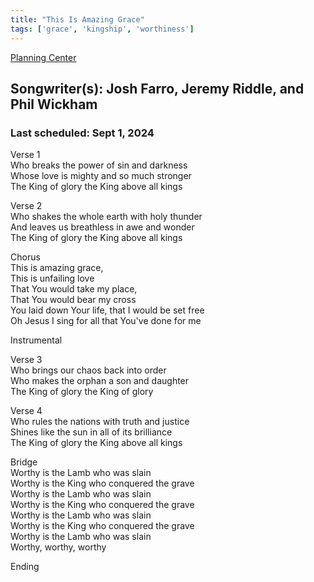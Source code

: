```yaml
---
title: "This Is Amazing Grace"
tags: ['grace', 'kingship', 'worthiness']
---
```


[Planning Center](https://services.planningcenteronline.com/songs/12000288)

## Songwriter(s): Josh Farro, Jeremy Riddle, and Phil Wickham
### Last scheduled: Sept 1, 2024          

Verse 1  
Who breaks the power of sin and darkness  
Whose love is mighty and so much stronger  
The King of glory the King above all kings  
  
Verse 2  
Who shakes the whole earth with holy thunder  
And leaves us breathless in awe and wonder  
The King of glory the King above all kings  
  
Chorus  
This is amazing grace,  
This is unfailing love  
That You would take my place,  
That You would bear my cross  
You laid down Your life, that I would be set free  
Oh Jesus I sing for all that You've done for me  
  
Instrumental  
  
Verse 3  
Who brings our chaos back into order  
Who makes the orphan a son and daughter  
The King of glory the King of glory  
  
  
Verse 4  
Who rules the nations with truth and justice  
Shines like the sun in all of its brilliance  
The King of glory the King above all kings  
  
Bridge  
Worthy is the Lamb who was slain  
Worthy is the King who conquered the grave  
Worthy is the Lamb who was slain  
Worthy is the King who conquered the grave  
Worthy is the Lamb who was slain  
Worthy is the King who conquered the grave  
Worthy is the Lamb who was slain  
Worthy, worthy, worthy  
  
Ending  

